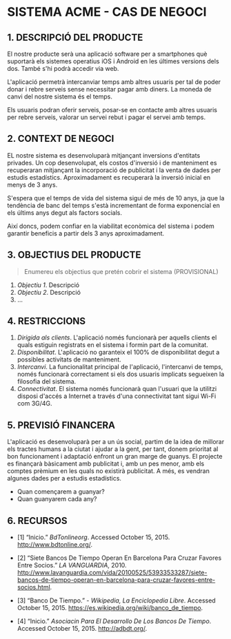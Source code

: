 # **SISTEMA ACME - CAS DE NEGOCI** #

## **1. DESCRIPCIÓ DEL PRODUCTE** ##

El nostre producte serà una aplicació software per a smartphones què suportarà els sistemes operatius iOS i Android en les últimes versions dels dos. També s'hi podrà accedir via web.

L'aplicació permetrà intercanviar temps amb altres usuaris per tal de poder donar i rebre serveis sense necessitar pagar amb diners. La moneda de canvi del nostre sistema és el temps.

Els usuaris podran oferir serveis, posar-se en contacte amb altres usuaris per rebre serveis, valorar un servei rebut i pagar el servei amb temps.

## **2. CONTEXT DE NEGOCI** ##

EL nostre sistema es desenvoluparà mitjançant inversions d'entitats privades. Un cop desenvolupat, els costos d'inversió i de manteniment es recuperaran mitjançant la incorporació de publicitat i la venta de dades per estudis estadístics. Aproximadament es recuperarà la inversió inicial en menys de 3 anys.

S'espera que el temps de vida del sistema sigui de més de 10 anys, ja que la tendència de banc del temps s'està incrementant de forma exponencial en els últims anys degut als factors socials.

Així doncs, podem confiar en la viabilitat econòmica del sistema i podem garantir beneficis a partir dels 3 anys aproximadament. 

## **3. OBJECTIUS DEL PRODUCTE** ##

> Enumereu els objectius que pretén cobrir el sistema (PROVISIONAL)

1. *Objectiu 1*. Descripció
2. *Objectiu 2*. Descripció 
3. ...

## **4. RESTRICCIONS** ##

1. *Dirigida als clients*. L'aplicació només funcionarà per aquells clients el quals estiguin registrats en el sistema i formin part de la comunitat.
2. *Disponibilitat*. L'aplicació no garanteix el 100% de disponibilitat degut a possibles activitats de manteniment.
3. *Intercanvi*. La funcionalitat principal de l'aplicació, l'intercanvi de temps, només funcionarà correctament si els dos usuaris implicats segueixen la filosofia del sistema.
4. *Connectivitat*. El sistema només funcionarà quan l'usuari que la utilitzi disposi d'accés a Internet a través d'una connectivitat tant sigui Wi-Fi com 3G/4G.

## **5. PREVISIÓ FINANCERA** ##

L'aplicació es desenvoluparà per a un ús social, partim de la idea de millorar els tractes humans a la ciutat i ajudar a la gent, per tant, donem prioritat al bon funcionament i adaptació enfront un gran marge de guanys.
El projecte es finançarà bàsicament amb publicitat i, amb un pes menor, amb els comptes prèmium en les quals no existirà publicitat. A més, es vendran algunes dades per a estudis estadístics.

- Quan començarem a guanyar?
- Quan guanyarem cada any?


## **6. RECURSOS** ##

* [1] “Inicio.” *BdTonlineorg*. Accessed October 15, 2015. http://www.bdtonline.org/.

* [2] “Siete Bancos De Tiempo Operan En Barcelona Para Cruzar Favores Entre Socios.” *LA VANGUARDIA*, 2010. http://www.lavanguardia.com/vida/20100525/53933533287/siete-bancos-de-tiempo-operan-en-barcelona-para-cruzar-favores-entre-socios.html.

* [3] “Banco De Tiempo.” - *Wikipedia, La Enciclopedia Libre*. Accessed October 15, 2015. https://es.wikipedia.org/wiki/banco_de_tiempo.

* [4] “Inicio.” *Asociacin Para El Desarrollo De Los Bancos De Tiempo*. Accessed October 15, 2015. http://adbdt.org/.
